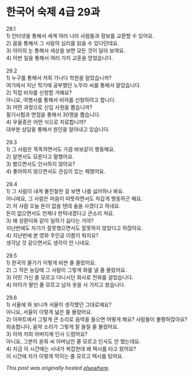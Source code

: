 # 한국어 숙제 4급 29과

<p>29.1<br>1) 인터넷을 통해서 세계 여러 나라 사람들과 정보를 교환할 수 있어요.<br>2) 꿈을 통해서 그 사람의 심리를 읽을 수 있다던데요.<br>3) 아이의 눈 통해서 세상을 보면 모든 것이 달라 보여요.<br>4) 이번 일을 통해서 여러 가지 교훈을 얻었습니다.<br><br>29.2<br>1) 누구를 통해서 저희 가나다 학원을 알았습니까?<br>여기에서 지난 학기에 공부했던 노무라 씨를 통해서 알았습니다.<br>2) 직접 비자를 신청할 거예요?<br>아니요, 여행사를 통해서 비자를 신청하려고 합니다.<br>3) 어떤 과정으로 신입 사원을 뽑습니까?<br>필기시험과 면접을 통해서 30명을 뽑습니다.<br>4) 우울증은 어떤 식으로 치료합니까?<br>대부분 상담을 통해서 원인을 알아내고 있습니다.<br><br>29.3<br>1) 그 사람은 똑똑하면서도 가끔 바보같이 행동해요.<br>2) 알면서도 모른다고 말했어요.<br>3) 봤으면서도 인사하지 않아요?<br>4) 좋아하지 않으면서도 관심이 있는 체했어요.<br><br>29.4<br>1) 그 사람이 내게 불친절한 걸 보면 나를 싫어하나 봐요.<br>아니에요, 그 사람은 마음이 따뜻하면서도 차갑게 행동하곤 해요.<br>2) 저 사람 오늘 돈이 없을 텐데 술을 사겠다고 하네요.<br>돈이 없으면서도 언제나 한턱내겠다고 큰소리 쳐요.<br>3) 왜 성환이와 같이 일하기 싫다는 거야?<br>지난번에도 자기가 잘못했으면서도 잘못하지 않았다고 하잖아요.<br>4) 지난번에 본 영화 주인공 이름이 뭐지요?<br>생각날 것 같으면서도 생각이 안 나네요.<br><br>29.5<br>1) 한국의 물가가 이렇게 비싼 줄 몰랐어요.<br>2) 그 작은 농담에 그 사람이 그렇게 화를 낼 줄 몰랐어요.<br>3) 이민 가신 줄 모르고 다니시던 회사로 전화를 걸었습니다.<br>4) 아이가 딸인 줄 모르고 남자 옷을 사 가지고 왔습니다.<br><br>29.6<br>1) 서울에 와 보니까 서울이 생각했던 그대로예요?<br>아니요, 서울이 이렇게 넓은 줄 몰랐어요.<br>2) 아파트에서 그렇게 큰 소리로 음악을 들으면 어떻게 해요?  사람들이 불평하잖아요?<br>죄송합니다, 음악 소리가 그렇게 잘 들릴 줄 몰랐어요.<br>3) 아까 저희 아버지께 인사 드렸어요?<br>아니요, 그분이 윤희 씨 아버님인 줄 모르고 인사도 안 했는데요.<br>4) 지금 이 시간에는 시내가 복잡한데 왜 택시를 타고 왔어요?<br>이 시간에 차가 이렇게 막히는 줄 모르고 택시를 탔어요.</p>


*This post was originally hosted [elsewhere](http://planspace.blogspot.com/2009/07/4-29.html).*
